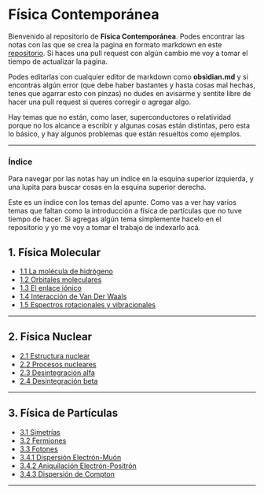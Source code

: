 # Física Contemporánea

Bienvenido al repositorio de **Física Contemporánea**. Podes encontrar las notas con las que se crea la pagina en formato markdown en este [repositorio](https://github.com/entropy-flux/contemporary-physics). Si haces una pull request con algún cambio me voy a tomar el tiempo de actualizar la pagina.  

Podes editarlas con cualquier editor de markdown como **obsidian.md** y si encontras algún error (que debe haber bastantes y hasta cosas mal hechas, tenes que agarrar esto con pinzas) no dudes en avisarme y sentite libre de hacer una pull request si queres corregir o agregar algo.  

Hay temas que no están, como laser,  superconductores o relatividad porque no los alcance a escribir y algunas cosas están distintas, pero esta lo básico, y hay algunos problemas que están resueltos como ejemplos. 

---

### Índice 

Para navegar por las notas hay un índice en la esquina superior izquierda, y una lupita para buscar cosas en la esquina superior derecha. 

Este es un índice con los temas del apunte. Como vas a ver hay varios temas que faltan como la introducción a física de partículas que no tuve tiempo de hacer. Si agregas algún tema simplemente hacelo en el repositorio y yo me voy a tomar el trabajo de indexarlo acá. 

## 1. Física Molecular

- [1.1 La molécula de hidrógeno](1.%20F%C3%ADsica%20Molecular/1.1%20La%20mol%C3%A9cula%20de%20hidrogeno.md)
- [1.2 Orbitales moleculares](1.%20F%C3%ADsica%20Molecular/1.2%20Orbitales%20moleculares.md)
- [1.3 El enlace iónico](1.%20F%C3%ADsica%20Molecular/1.3%20El%20enlace%20i%C3%B3nico.md)
- [1.4 Interacción de Van Der Waals](1.%20F%C3%ADsica%20Molecular/1.4%20Interacci%C3%B3n%20de%20Van%20Der%20Wals.md)
- [1.5 Espectros rotacionales y vibracionales](1.%20F%C3%ADsica%20Molecular/1.5%20Espectros%20rotacionales%20y%20vibracionales.md)

---

## 2. Física Nuclear

- [2.1 Estructura nuclear](2.%20F%C3%ADsica%20N%C3%BAclear/2.1%20Estructura%20nuclear.md)
- [2.2 Procesos nucleares](2.%20F%C3%ADsica%20N%C3%BAclear/2.2%20Procesos%20nucleares.md)
- [2.3 Desintegración alfa](2.%20F%C3%ADsica%20N%C3%BAclear/2.3%20Desintegraci%C3%B3n%20alfa.md)
- [2.4 Desintegración beta](2.%20F%C3%ADsica%20N%C3%BAclear/2.4%20Desintegraci%C3%B3n%20beta.md)

---

## 3. Física de Partículas

- [3.1 Simetrías](3.%20F%C3%ADsica%20de%20Part%C3%ADculas/3.1%20Simetr%C3%ADas.md)
- [3.2 Fermiones](3.%20F%C3%ADsica%20de%20Part%C3%ADculas/3.2%20Fermiones.md)
- [3.3 Fotones](3.%20F%C3%ADsica%20de%20Part%C3%ADculas/3.3%20Fotones.md)
- [3.4.1 Dispersión Electrón-Muón](3.%20F%C3%ADsica%20de%20Part%C3%ADculas/3.4.1%20Dispersi%C3%B3n%20Electr%C3%B3n-Mu%C3%B3n.md)
- [3.4.2 Aniquilación Electrón-Positrón](3.%20F%C3%ADsica%20de%20Part%C3%ADculas/3.4.2%20Aniquilaci%C3%B3n%20Electr%C3%B3n-Positr%C3%B3n.md)
- [3.4.3 Dispersión de Compton](3.%20F%C3%ADsica%20de%20Part%C3%ADculas/3.4.3%20Dispersi%C3%B3n%20de%20Compton.md)

---